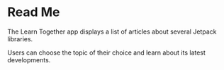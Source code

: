 # Read Me

The Learn Together app displays a list of articles about several Jetpack libraries. 

Users can choose the topic of their choice and learn about its latest developments.
